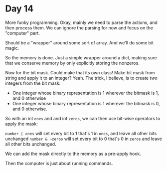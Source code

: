 # Day 14
More funky programming. Okay, mainly we need to parse the actions, and then 
process them. We can ignore the parsing for now and focus on the "computer" 
part. 

Should be a "wrapper" around some sort of array. And we'll do some bit magic.

So the memory is done. Just a simple wrapper around a dict, making sure that 
we conserve memory by only explicitly storing the nonzeros.

Now for the bit mask. Could make that its own class! Make bit mask from string 
and apply it to an integer? Yeah. The trick, I believe, is to create _two_ 
integers from the bit mask:
- One integer whose binary representation is 1 wherever the bitmask is 1, and 0 otherwise
- One integer whose binary representation is 1 wherever the bitmask is 0, and 0 otherwise.

So with an int `ones` and and int `zeros`, we can then use bit-wise operators to apply the mask:

`number | ones` will set every bit to 1 that's 1 in `ones`, and leave all other bits unchanged
`number & ~zeros` will set every bit to 0 that's 0 in `zeros` and leave all other bits unchanged.

We can add the mask directly to the memory as a pre-apply hook.

Then the computer is just about running commands.